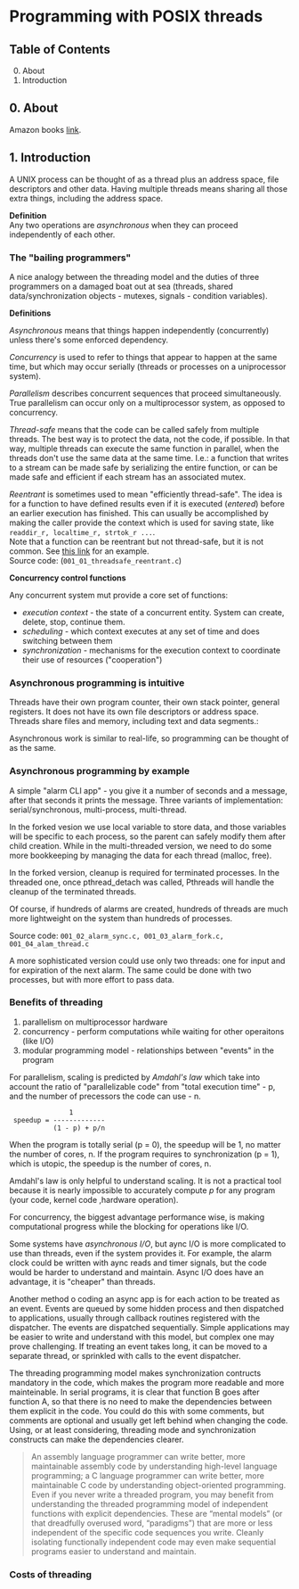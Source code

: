 # Programming with POSIX threads

## Table of Contents

0. About
1. Introduction

## 0. About

Amazon books [link](https://www.amazon.com/Programming-POSIX-Threads-David-Butenhof/dp/0201633922/ref=sr_1_1?s=books&ie=UTF8&qid=1538119221&sr=1-1&keywords=programming+with+posix+threads).

## 1. Introduction

A UNIX process can be thought of as a thread plus an address space, file descriptors and other data. Having multiple threads means sharing all those extra things, including the address space.

**Definition**  
Any two operations are *asynchronous* when they can proceed independently of each other.

### The "bailing programmers"

A nice analogy between the threading model and the duties of three programmers on a damaged boat out at sea (threads, shared data/synchronization objects - mutexes, signals - condition variables).

**Definitions**

*Asynchronous* means that things happen independently (concurrently) unless there's some enforced dependency.

*Concurrency* is used to refer to things that appear to happen at the same time, but which may occur serially (threads or processes on a uniprocessor system).

*Parallelism* describes concurrent sequences that proceed simultaneously. True parallelism can occur only on a multiprocessor system, as opposed to concurrency.

*Thread-safe* means that the code can be called safely from multiple threads. The best way is to protect the data, not the code, if possible. In that way, multiple threads can execute the same function in parallel, when the threads don't use the same data at the same time. I.e.: a function that writes to a stream can be made safe by serializing the entire function, or can be made safe and efficient if each stream has an associated mutex.

*Reentrant* is sometimes used to mean "efficiently thread-safe". The idea is for a function to have defined results even if it is executed (*entered*) before an earlier execution has finished. This can usually be accomplished by making the caller provide the context which is used for saving state, like ```readdir_r, localtime_r, strtok_r ...```.  
Note that a function can be reentrant but not thread-safe, but it is not common. See [this link](https://deadbeef.me/2017/09/reentrant-threadsafe) for an example.  
Source code: (```001_01_threadsafe_reentrant.c```)

**Concurrency control functions**

Any concurrent system mut provide a core set of functions:

 - *execution context* - the state of a concurrent entity. System can create, delete, stop, continue them.
 - *scheduling* - which context executes at any set of time and does switching between them
 - *synchronization* - mechanisms for the execution context to coordinate their use of resources ("cooperation")

### Asynchronous programming is intuitive

Threads have their own program counter, their own stack pointer, general registers. It does not have its own file descriptors or address space. Threads share files and memory, including text and data segments.:

Asynchronous work is similar to real-life, so programming can be thought of as the same.

### Asynchronous programming by example

A simple "alarm CLI app" - you give it a number of seconds and a message, after that seconds it prints the message. Three variants of implementation: serial/synchronous, multi-process, multi-thread. 

In the forked vesion we use local variable to store data, and those variables will be specific to each process, so the parent can safely modify them after child creation. While in the multi-threaded version, we need to do some more bookkeeping by managing the data for each thread (malloc, free).

In the forked version, cleanup is required for terminated processes. In the threaded one, once pthread_detach was called, Pthreads will handle the cleanup of the terminated threads.

Of course, if hundreds of alarms are created, hundreds of threads are much more lightweight on the system than hundreds of processes.

Source code: ```001_02_alarm_sync.c, 001_03_alarm_fork.c, 001_04_alam_thread.c```

A more sophisticated version could use only two threads: one for input and for expiration of the next alarm. The same could be done with two processes, but with more effort to pass data.

### Benefits of threading

 1. parallelism on multiprocessor hardware
 2. concurrency - perform computations while waiting for other operaitons (like I/O)
 3. modular programming model - relationships between "events" in the program

For parallelism, scaling is predicted by *Amdahl's law* which take into account the ratio of "parallelizable code" from "total execution time" - p, and the number of precessors the code can use - n.

```
               1
 speedup = -------------
           (1 - p) + p/n
```

When the program is totally serial (p = 0), the speedup will be 1, no matter the number of cores, n. If the program requires to synchronization (p = 1), which is utopic, the speedup is the number of cores, n.

Amdahl's law is only helpful to understand scaling. It is not a practical tool because it is nearly impossible to accurately compute *p* for any program (your code, kernel code ,hardware operation).

For concurrency, the biggest advantage performance wise, is making computational progress while the blocking for operations like I/O.

Some systems have *asynchronous I/O*, but aync I/O is more complicated to use than threads, even if the system provides it. For example, the alarm clock could be written with aync reads and timer signals, but the code would be harder to understand and maintain. Async I/O does have an advantage, it is "cheaper" than threads.

Another method o coding an async app is for each action to be treated as an event. Events are queued by some hidden process and then dispatched to applications, usually through callback routines registered with the dispatcher. The events are dispatched sequentially. Simple applications may be easier to write and understand with this model, but complex one may prove challenging. If treating an event takes long, it can be moved to a separate thread, or sprinkled with calls to the event dispatcher.

The threading programming model makes synchronization contructs mandatory in the code, which makes the program more readable and more mainteinable. In serial programs, it is clear that function B goes after function A, so that there is no need to make the dependencies between them explicit in the code. You could do this with some comments, but comments are optional and usually get left behind when changing the code. Using, or at least considering, threading mode and synchronization constructs can make the dependencies clearer.

> An assembly language programmer can write better, more maintainable assembly code by understanding high-level language programming; a C language programmer can write better, more maintainable C code by understanding object-oriented programming. Even if you never write a threaded program, you may benefit from understanding the threaded programming model of independent functions with explicit dependencies. These are “mental models” (or that dreadfully overused word, “paradigms”) that are more or less independent of the specific code sequences you write. Cleanly isolating functionally independent code may even make sequential programs easier to understand and maintain.

### Costs of threading



